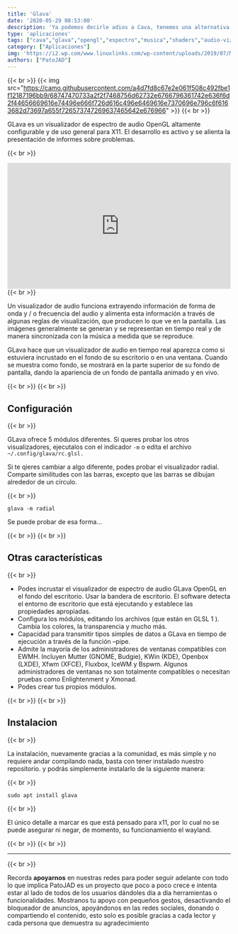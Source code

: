 ```yaml
---
title: 'Glava'
date: '2020-05-29 08:53:00'
description: 'Ya podemos decirle adios a Cava, tenemos una alternativa con OpenGL y más funciones.'
type: 'aplicaciones'
tags: ["cava","glava","opengl","espectro","musica","shaders","audio-vizualizer"]
category: ["Aplicaciones"]
img: 'https://i2.wp.com/www.linuxlinks.com/wp-content/uploads/2019/07/Music-visualization.png?resize=700%2C350&ssl=1'
authors: ["PatoJAD"]
---
```


{{< br >}}
{{< img src="https://camo.githubusercontent.com/a4d7fd8c67e2e061f508c492fbe1f12187196bb9/68747470733a2f2f7468756d62732e6766796361742e636f6d2f44656669616e74496e666f726d616c496e6469616e7370696e796c6f6163682d73697a655f726573747269637465642e676966" >}}
{{< br >}}

GLava es un visualizador de espectro de audio OpenGL altamente configurable y de uso general para X11. El desarrollo es activo y se alienta la presentación de informes sobre problemas.

{{< br >}}
<div style="width: 100%; height: 0px; position: relative; padding-bottom: 56.250%;"><iframe src="https://streamable.com/e/dgpj8" frameborder="0" width="100%" height="100%" allowfullscreen style="width: 100%; height: 100%; position: absolute;"></iframe></div>
{{< br >}}

Un visualizador de audio funciona extrayendo información de forma de onda y / o frecuencia del audio y alimenta esta información a través de algunas reglas de visualización, que producen lo que ve en la pantalla. Las imágenes generalmente se generan y se representan en tiempo real y de manera sincronizada con la música a medida que se reproduce.

GLava hace que un visualizador de audio en tiempo real aparezca como si estuviera incrustado en el fondo de su escritorio o en una ventana. Cuando se muestra como fondo, se mostrará en la parte superior de su fondo de pantalla, dando la apariencia de un fondo de pantalla animado y en vivo.

{{< br >}}
{{< br >}}

## Configuración

{{< br >}}

GLava ofrece 5 módulos diferentes. Si queres probar los otros visualizadores, ejecutalos con el indicador `-m` o edita el archivo `~/.config/glava/rc.glsl.`

Si te qieres cambiar a algo diferente, podes probar el visualizador radial. Comparte similitudes con las barras, excepto que las barras se dibujan alrededor de un círculo.

{{< br >}}

    glava -m radial

Se puede probar de esa forma...

{{< br >}}
{{< br >}}

## Otras características

{{< br >}}

* Podes incrustar el visualizador de espectro de audio GLava OpenGL en el fondo del escritorio. Usar la bandera de escritorio. El software detecta el entorno de escritorio que está ejecutando y establece las propiedades apropiadas.
* Configura los módulos, editando los archivos (que están en GLSL 1 ). Cambia los colores, la transparencia y mucho más.
* Capacidad para transmitir tipos simples de datos a GLava en tiempo de ejecución a través de la función –pipe.
* Admite la mayoría de los administradores de ventanas compatibles con EWMH. Incluyen Mutter (GNOME, Budgie), KWin (KDE), Openbox (LXDE), Xfwm (XFCE), Fluxbox, IceWM y Bspwm. Algunos administradores de ventanas no son totalmente compatibles o necesitan pruebas como Enlightenment y Xmonad.
* Podes crear tus propios módulos.

{{< br >}}
{{< br >}}

## Instalacion

{{< br >}}

La instalación, nuevamente gracias a la comunidad, es más simple y no requiere andar compilando nada, basta con tener instalado nuestro repositorio. y podrás simplemente instalarlo de la siguiente manera:

{{< br >}}

    sudo apt install glava

{{< br >}}

El único detalle a marcar es que está pensado para x11, por lo cual no se puede asegurar ni negar, de momento, su funcionamiento el wayland.

{{< br >}}
{{< br >}}

---

{{< br >}}

Recorda **apoyarnos** en nuestras redes para poder seguir adelante con todo lo que implica PatoJAD es un proyecto que poco a poco crece e intenta estar al lado de todos de los usuarios dándoles dia a dia herramientas o funcionalidades. Mostranos tu apoyo con pequeños gestos, desactivando el bloqueador de anuncios, apoyándonos en las redes sociales, donando o compartiendo el contenido, esto solo es posible gracias a cada lector y cada persona que demuestra su agradecimiento
